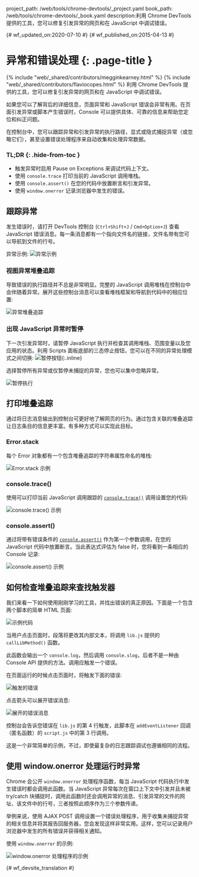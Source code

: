 project_path: /web/tools/chrome-devtools/_project.yaml
book_path: /web/tools/chrome-devtools/_book.yaml
description:利用 Chrome DevTools 提供的工具，您可以修复引发异常的网页和在 JavaScript 中调试错误。

{# wf_updated_on:2020-07-10 #}
{# wf_published_on:2015-04-13 #}

# 异常和错误处理 {: .page-title }

{% include "web/_shared/contributors/megginkearney.html" %}
{% include "web/_shared/contributors/flaviocopes.html" %}
利用 Chrome DevTools 提供的工具，您可以修复引发异常的网页和在 JavaScript 中调试错误。

如果您可以了解背后的详细信息，页面异常和 JavaScript 错误会非常有用。在页面引发异常或脚本产生错误时，Console 可以提供具体、可靠的信息来帮助您定位和纠正问题。

在控制台中，您可以跟踪异常和引发异常的执行路径，显式或隐式捕捉异常（或忽略它们），甚至设置错误处理程序来自动收集和处理异常数据。


### TL;DR {: .hide-from-toc }
- 触发异常时启用 Pause on Exceptions 来调试代码上下文。
- 使用  <code>console.trace</code> 打印当前的 JavaScript 调用堆栈。
- 使用  <code>console.assert()</code> 在您的代码中放置断言和引发异常。
- 使用  <code>window.onerror</code> 记录浏览器中发生的错误。


## 跟踪异常

发生错误时，请打开 DevTools 控制台 (`Ctrl+Shift+J` / `Cmd+Option+J`) 查看 JavaScript 错误消息。每一条消息都有一个指向文件名的链接，文件名带有您可以导航到文件的行号。


异常示例:
![异常示例](images/track-exceptions-tracking-exceptions.jpg)

### 视图异常堆叠追踪

导致错误的执行路径并不总是非常明显。完整的 JavaScript 调用堆栈在控制台中会伴随着异常。展开这些控制台消息可以查看堆栈框架和导航到代码中的相应位置:



![异常堆叠追踪](images/track-exceptions-exception-stack-trace.jpg)

### 出现 JavaScript 异常时暂停

下一次引发异常时，请暂停 JavaScript 执行并检查其调用堆栈、范围变量以及您应用的状态。利用 Scripts 面板底部的三态停止按钮，您可以在不同的异常处理模式之间切换: ![暂停按钮](images/track-exceptions-pause-gray.png){:.inline}




选择暂停所有异常或仅暂停未捕捉的异常，您也可以集中忽略异常。

![暂停执行](images/track-exceptions-pause-execution.jpg)

## 打印堆叠追踪

通过将日志消息输出到控制台可更好地了解网页的行为。通过包含关联的堆叠追踪让日志条目的信息更丰富。有多种方式可以实现此目标。

### Error.stack
每个 Error 对象都有一个包含堆叠追踪的字符串属性命名的堆栈:

![Error.stack 示例](images/track-exceptions-error-stack.jpg)

### console.trace()

使用可以打印当前 JavaScript 调用跟踪的 [`console.trace()`](./console-reference#consoletraceobject) 调用设置您的代码:

![console.trace() 示例](images/track-exceptions-console-trace.jpg)

### console.assert()

通过将带有错误条件的 [`console.assert()`](./console-reference#consoleassertexpression-object) 作为第一个参数调用，在您的 JavaScript 代码中放置断言。当此表达式评估为 false 时，您将看到一条相应的 Console 记录:




![console.assert() 示例](images/track-exceptions-console-assert.jpg)

## 如何检查堆叠追踪来查找触发器

我们来看一下如何使用刚刚学习的工具，并找出错误的真正原因。下面是一个包含两个脚本的简单 HTML 页面:



![示例代码](images/track-exceptions-example-code.png)

当用户点击页面时，段落将更改其内部文本，将调用 `lib.js` 提供的 `callLibMethod()` 函数。



此函数会输出一个 `console.log`，然后调用 `console.slog`，后者不是一种由 Console API 提供的方法。调用应触发一个错误。




在页面运行的时候点击页面时，将触发下面的错误:


![触发的错误](images/track-exceptions-example-error-triggered.png)

点击箭头可以展开错误消息:

![展开的错误消息](images/track-exceptions-example-error-message-expanded.png)

控制台会告诉您错误在 `lib.js` 的第 4 行触发，此脚本在 `addEventListener` 回调（匿名函数）的 `script.js` 中的第 3 行调用。



这是一个非常简单的示例，不过，即使最复杂的日志跟踪调试也遵循相同的流程。


## 使用 window.onerror 处理运行时异常

Chrome 会公开 `window.onerror` 处理程序函数，每当 JavaScript 代码执行中发生错误时都会调用此函数。当 JavaScript 异常每次在窗口上下文中引发并且未被 try/catch 块捕捉时，调用此函数时还会调用异常的消息、引发异常的文件的网址、该文件中的行号，三者按照此顺序作为三个参数传递。








举例来说，使用 AJAX POST 调用设置一个错误处理程序，用于收集未捕捉异常的相关信息并将其报告回服务器，您会发现这样非常实用。这样，您可以记录用户浏览器中发生的所有错误并获得相关通知。

使用 `window.onerror` 的示例:

![window.onerror 处理程序的示例](images/runtime-exceptions-window-onerror.jpg)




{# wf_devsite_translation #}
